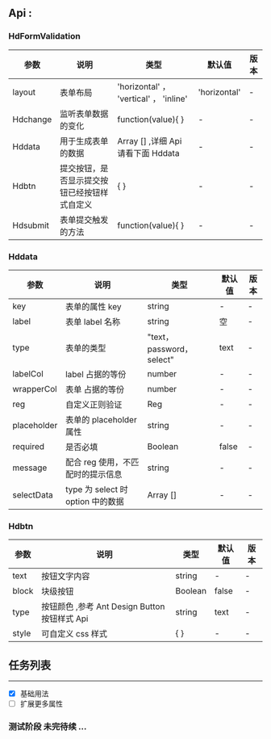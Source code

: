 ## Api :

### HdFormValidation

| 参数     | 说明                                         | 类型                                   | 默认值       | 版本 |
| -------- | -------------------------------------------- | -------------------------------------- | ------------ | ---- |
| layout   | 表单布局                                     | 'horizontal' ， 'vertical' ， 'inline' | 'horizontal' | -    |
| Hdchange | 监听表单数据的变化                           | function(value){ }                     | -            | -    |
| Hddata   | 用于生成表单的数据                           | Array [] ,详细 Api 请看下面 Hddata     | -            | -    |
| Hdbtn    | 提交按钮，是否显示提交按钮已经按钮样式自定义 | { }                                    | -            | -    |
| Hdsubmit | 表单提交触发的方法                           | function(value){ }                     | -            | -    |

### Hddata

| 参数        | 说明                              | 类型                      | 默认值 | 版本 |
| ----------- | --------------------------------- | ------------------------- | ------ | ---- |
| key         | 表单的属性 key                    | string                    | -      | -    |
| label       | 表单 label 名称                   | string                    | 空     | -    |
| type        | 表单的类型                        | "text，password， select" | text   | -    |
| labelCol    | label 占据的等份                  | number                    | -      | -    |
| wrapperCol  | 表单 占据的等份                   | number                    | -      | -    |
| reg         | 自定义正则验证                    | Reg                       | -      | -    |
| placeholder | 表单的 placeholder 属性           | string                    | -      | -    |
| required    | 是否必填                          | Boolean                   | false  | -    |
| message     | 配合 reg 使用，不匹配时的提示信息 | string                    | -      | -    |
| selectData  | type 为 select 时 option 中的数据 | Array []                  | -      | -    |

### Hdbtn

| 参数  | 说明                                          | 类型    | 默认值 | 版本 |
| ----- | --------------------------------------------- | ------- | ------ | ---- |
| text  | 按钮文字内容                                  | string  | -      | -    |
| block | 块级按钮                                      | Boolean | false  | -    |
| type  | 按钮颜色 ,参考 Ant Design Button 按钮样式 Api | string  | text   | -    |
| style | 可自定义 css 样式                             | { }     | -      | -    |

## 任务列表
--------------

- [x] 基础用法
- [ ] 扩展更多属性

### 测试阶段 未完待续 ...
